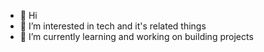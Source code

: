 - 👋 Hi
- 👀 I’m interested in tech and it's related things
- 🌱 I’m currently learning and working on building projects 

<!---
SonaliBarik30/SonaliBarik30 is a ✨ special ✨ repository because its `README.md` (this file) appears on your GitHub profile.
You can click the Preview link to take a look at your changes.
--->
